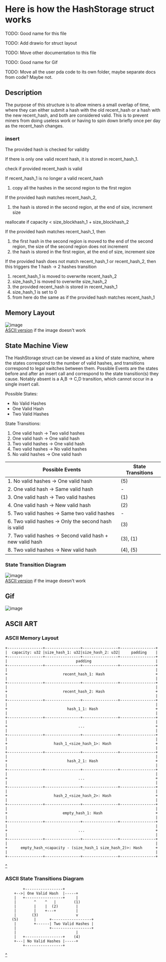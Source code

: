 # Here is how the HashStorage struct works

TODO: Good name for this file

TODO: Add drawio for struct layout

TODO: Move other documentation to this file

TODO: Good name for Gif

TODO: Move all the user pda code to its own folder, maybe separate docs from code? Maybe not.

## Description

The purpose of this structure is to allow miners a small overlap of time,
where they can either submit a hash with the old recent_hash or a hash with the new recent_hash, and both are considered valid.
This is to prevent miners from doing useless work or having to spin down briefly once per day as the recent_hash changes.

### insert

The provided hash is checked for validity

If there is only one valid recent hash, it is stored in recent_hash_1.

check if provided recent_hash is valid

If recent_hash_1 is no longer a valid recent_hash
 1. copy all the hashes in the second region to the first region

If the provided hash matches recent_hash_2, 
 1. the hash is stored in the second region, at the end of size, increment size

reallocate if capacity < size_blockhash_1 + size_blockhash_2

If the provided hash matches recent_hash_1, then
 1. the first hash in the second region is moved to the end of the second region, the size of the second region does not increment
 2. the hash is stored in the first region, at the end of size, increment size


If the provided hash does not match recent_hash_1 or recent_hash_2, then this triggers the 1 hash -> 2 hashes transition
 1. recent_hash_1 is moved to overwrite recent_hash_2
 2. size_hash_1 is moved to overwrite size_hash_2
 3. the provided recent_hash is stored in recent_hash_1
 4. size_hash_1 is set to 0
 5. from here do the same as if the provided hash matches recent_hash_1

## Memory Layout

![image](HashStorage_Memory_Layout.png)  
[ASCII version](#ascii-memory-layout) if the image doesn't work  

## State Machine View

The HashStorage struct can be viewed as a kind of state machine, where the states correspond
to the number of valid hashes, and transitions correspond to legal switches between them.
Possible Events are the states before and after an insert call and correspond to the state
transition(s) they cause. Notably absent is a A,B -> C,D transition, which cannot occur in a
single insert call.

Possible States:  
- No Valid Hashes
- One Valid Hash
- Two Valid Hashes



State Transitions:  
 1. One valid hash -> Two valid hashes 
 2. One valid hash -> One valid hash  
 3. Two valid hashes -> One valid hash  
 4. Two valid hashes -> No valid hashes
 5. No valid hashes -> One valid hash    
 


| Possible Events                                            | State Transitions |
|------------------------------------------------------------|-------------------|
| 1. No valid hashes -> One valid hash                       | (5)               |
| 2. One valid hash -> Same valid hash                       | -                 |
| 3. One valid hash -> Two valid hashes                      | (1)               |
| 4. One valid hash -> New valid hash                        | (2)               |
| 5. Two valid hashes -> Same two valid hashes               | -                 |
| 6. Two valid hashes -> Only the second hash is valid       | (3)               |
| 7. Two valid hashes -> Second valid hash + new valid hash  | (3), (1)          |
| 8. Two valid hashes -> New valid hash                      | (4), (5)          |

### State Transition Diagram

![image](proof_flow.drawio.png)  
[ASCII version](#ascii-state-transition-diagram) if the image doesn't work  

## Gif

![image](HashStorage.gif)  

## ASCII ART

### ASCII Memory Layout

```
+----------------+----------------+----------------+----------------+
|  capacity: u32 |size_hash_1: u32|size_hash_2: u32|     padding    |
+----------------+----------------+----------------+----------------+
|                               padding                             |
+----------------+----------------+----------------+----------------+
|                                                                   |
+                         recent_hash_1: Hash                       +
|                                                                   |
+----------------+----------------+----------------+----------------+
|                                                                   |
+                         recent_hash_2: Hash                       +
|                                                                   |
+----------------+----------------+----------------+----------------+
|                                                                   |
+                           hash_1_1: Hash                          +
|                                                                   |
+----------------+----------------+----------------+----------------+
|                                                                   |
+                                ...                                +
|                                                                   |
+----------------+----------------+----------------+----------------+
|                                                                   |
+                     hash_1_<size_hash_1>: Hash                    +
|                                                                   |
+----------------+----------------+----------------+----------------+
|                                                                   |
+                           hash_2_1: Hash                          +
|                                                                   |
+----------------+----------------+----------------+----------------+
|                                                                   |
+                                ...                                +
|                                                                   |
+----------------+----------------+----------------+----------------+
|                                                                   |
+                     hash_2_<size_hash_2>: Hash                    +
|                                                                   |
+----------------+----------------+----------------+----------------+
|                                                                   |
+                         empty_hash_1: Hash                        +
|                                                                   |
+----------------+----------------+----------------+----------------+
|                                                                   |
+                                ...                                +
|                                                                   |
+----------------+----------------+----------------+----------------+
|                                                                   |
+      empty_hash_<capacity - (size_hash_1 size_hash_2)>: Hash      +
|                                                                   |
+----------------+----------------+----------------+----------------+
```
[^](#memory-layout)  

### ASCII State Transitions Diagram
```
        +-----------------+             
    +-->| One Valid Hash  |-----+       
    |   +-----------------+     |       
    |        ^    ^   |        (1)      
    |        |    |  (2)        |       
    |        |    +---+         |       
    |       (3)                 v       
   (5)       |      +------------------+
    |        +------| Two Valid Hashes |
    |               +------------------+
    |                           |       
    |   +-----------------+    (4)      
    +---| No Valid Hashes |-----+       
        +-----------------+             
```
[^](#state-transition-diagram)  